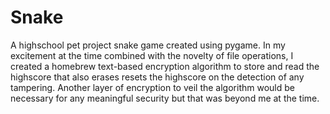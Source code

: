# Snake

A highschool pet project snake game created using pygame. In my excitement at the time combined with the novelty of file operations, I created a homebrew text-based encryption algorithm to store and read the highscore that also erases resets the highscore on the detection of any tampering. Another layer of encryption to veil the algorithm would be necessary for any meaningful security but that was beyond me at the time.
